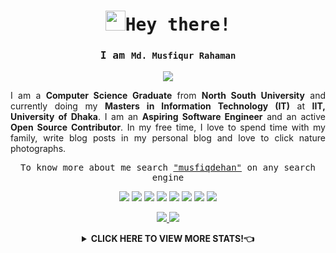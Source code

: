 
<!-- <samp> -->


<!-- <p align="center">
<sub> <a href="https://hacktoberfest.com">Completed Hacktoberfest Challenge 2022</a> -- (<a href="mailto: musfiq@musfiqdehan.me">Open To Work</a>) -- <a href="https://education.github.com/graduation/yearbook?sort=az&page=13&search=musfiqdehan#MusfiqDehan">Find me in GitHub Graduation Yearbook 2022</a> </sub>
</p> -->


<!-- <a href="https://app.daily.dev/musfiqdehan" target="_blank" title="Md. Musfiqur Rahaman's Dev Card">
    <img align="right" src="https://api.daily.dev/devcards/aa2833423ca8474fb05fe0414fc25b18.png?r=gwq" width="400" alt="Md. Musfiqur Rahaman's Dev Card"/>
</a> -->

<samp>
    <h1 align="center"><img src="https://raw.githubusercontent.com/MartinHeinz/MartinHeinz/master/wave.gif" width="32px">Hey there!</h1>
</samp>

<samp>
    <h3 align="center">I am <code><b>Md. Musfiqur Rahaman</b></code></h3>
</samp>

<p align="center">
<a href="https://github.com/DenverCoder1/readme-typing-svg">
<img src="https://readme-typing-svg.herokuapp.com?lines=Aspiring+Software+Engineer;Open+Source+Contributor;Problem+Solver;Full+Stack+Python+and+JavaScript+Developer;Content+Creator;Tech+Enthusiast&center=true&width=500&height=50">
</a>
</p>

<p align="justify">
I am a <strong>Computer Science Graduate</strong> from <strong>North South University</strong> and currently doing my <strong>Masters in Information Technology (IT)</strong> at <strong>IIT, University of Dhaka</strong>. I am an <strong>Aspiring Software Engineer</strong> and an active <strong>Open Source Contributor</strong>. In my free time, I love to spend time with my family, write blog posts in my personal blog and love to click nature photographs.
</p>

<samp>
<p align="center">
    To know more about me search <a href="https://www.google.com/search?q=musfiqdehan&source=hp&ei=wLYBZIXrDti6z7sPsLusiA0&iflsig=AK50M_UAAAAAZAHE0GFTEeWggnunqn0OoWG67DYBKXPy&ved=0ahUKEwiFy7u2sr_9AhVY3XMBHbAdC9EQ4dUDCAg&uact=5&oq=musfiqdehan&gs_lcp=Cgdnd3Mtd2l6EAMyBQgAEKIEMgUIABCiBDIFCAAQogQyBQgAEKIEOggIABCPARDqAjoICC4QjwEQ6gI6BQgAEIAEOgsIABCABBCxAxCDAToFCC4QgAQ6CwguEIAEELEDEIMBOhEILhCABBCxAxCDARDHARCvAToICAAQgAQQsQM6CAgAELEDEIMBOgUIABCxAzoECAAQAzoICC4QgAQQsQM6DgguEIAEELEDEMcBENEDOgsILhCDARCxAxCABDoHCC4QgAQQCjoHCAAQgAQQCjoECAAQHlC2HVjMPWC_RmgBcAB4AIABpwKIAfsPkgEFMC44LjOYAQCgAQGwAQo&sclient=gws-wiz">"musfiqdehan"</a> on any search engine
</p>
</samp>

<p align="center">
    <a href = "https://www.linkedin.com/in/musfiqdehan" title="LinkedIn"><img src="https://img.icons8.com/fluent/32/000000/linkedin.png"></a>
    <a href = "https://twitter.com/MusfiqDehan" target="_blank"><img src="https://img.icons8.com/fluent/32/000000/twitter.png"></a>
    <a href = "https://codesandbox.io/u/musfiqdehan" target="_blank"><img src="https://img.icons8.com/external-tal-revivo-color-tal-revivo/32/000000/external-codesandbox-an-online-code-editor-and-sharing-web-application-projects-logo-color-tal-revivo.png"></a>
    <a href = "https://leetcode.com/MusfiqDehan/" target="_blank"><img src="https://img.icons8.com/external-tal-revivo-color-tal-revivo/32/4a90e2/external-level-up-your-coding-skills-and-quickly-land-a-job-logo-color-tal-revivo.png"></a>
    <a href = "https://www.hackerrank.com/MusfiqDehan/" target="_blank"><img src="https://img.icons8.com/external-tal-revivo-color-tal-revivo/32/000000/external-hackerrank-is-a-technology-company-that-focuses-on-competitive-programming-logo-color-tal-revivo.png"></a>
    <a href = "https://www.codechef.com/users/musfiqdehan" title="CodeChef"><img src="https://img.icons8.com/color/32/000000/codechef.png"></a>
    <a href = "https://www.instagram.com/musfiqdehan" ><img src="https://img.icons8.com/fluency/32/instagram-new.png"></a>
    <a href = "https://unsplash.com/@musfiqdehan" ><img src="https://img.icons8.com/material-outlined/32/unsplash--v2.png"></a>
</p>

<p align="center">
    <a href="https://musfiqdehan.me" target="_blank">
        <img src="https://img.shields.io/badge/My%20Portfolio-musfiqdehan.me%20%E2%86%92-gray.svg?colorA=655BE1&colorB=4F44D6&style=for-the-badge"/>
    </a>
    <a href="https://blog.musfiqdehan.me" target="_blank">
        <img src="https://img.shields.io/badge/My%20Blog-blog.musfiqdehan.me%20%E2%86%92-gray.svg?colorA=61c265&colorB=4CAF50&style=for-the-badge"/>
    </a>
</p>


<details>
    <summary align="center"><b>CLICK HERE TO VIEW MORE STATS!👈</b></summary>
   
    
<samp>
    <h2 align="center"> 🙋‍♂️ About Me </h2>
</samp>   
 <a href="" target="_blank" title="Md. Musfiqur Rahaman's Dev Card">
    <img style="border-radius: 100px;" align="right" src="https://user-images.githubusercontent.com/47440165/184950012-4a36f782-f7e9-44cb-affc-cc82d67561fb.gif" width="400" height="300" alt="Md. Musfiqur Rahaman's Dev Card"/>
</a>
 

- 🔭  : I’m currently doing **Problem Solving** and contributing on different **Open Source Projects**

- 🌱  : I’m currently learning **Reactjs, Nextjs and Nodejs**

- 👯  : I want contribution at **[Data-Preprocessors - A Python Package](https://github.com/MusfiqDehan/data-preprocessors)** 

- 👨‍💻  : Most of my projects are available at **[My GitHub](https://github.com/MusfiqDehan)**

- 📫  : How to reach me **[musfiq@musfiqdehan.me]()**

- 👨‍🎓 : You can also find me in <a href="https://education.github.com/graduation/yearbook?sort=az&page=13&search=musfiqdehan#MusfiqDehan" target="_blank"><b>GitHub Graduation Yearbook 2022</b></a>

<br>
<br>


<samp>
    <h2 align="center"> 🚀 Languages and Tools</h2>
</samp>
  
<p align="center"> 
    <a href="https://www.w3schools.com/CPP/" target="_blank"> <img src="https://img.icons8.com/color/48/000000/c-plus-plus-logo.png" title="C++"/> </a>
    <a href="https://developer.mozilla.org/en-US/docs/Web/JavaScript" target="_blank"> <img src="https://img.icons8.com/color/48/000000/javascript.png" title="JavaScript"/> </a>
    <a href="https://www.programiz.com/python-programming" target="_blank"> <img src="https://img.icons8.com/color/48/000000/python.png" title="Python"/> </a>
    <a href="https://flutter.dev/" target="_blank"> <img src="https://img.icons8.com/color/48/000000/flask.png" title="Flask"/> </a> 
    <a href="https://flutter.dev/" target="_blank"> <img src="https://img.icons8.com/color/48/000000/django.png" title="Django"/> </a> 
    <a href="https://www.w3.org/html/" target="_blank"> <img src="https://img.icons8.com/color/48/000000/html-5.png" title="HTML"/> </a> 
    <a href="https://www.w3schools.com/css/" target="_blank"> <img src="https://img.icons8.com/color/48/000000/css3.png" title="CSS"/> </a> 
    <a href="https://www.w3schools.com/bootstrap/" target="_blank"> <img src="https://img.icons8.com/color/48/000000/bootstrap.png" title="Bootstrap"/> </a> 
    <a href="https://www.w3schools.com/mysql/" target="_blank"> <img src="https://img.icons8.com/color/48/000000/mysql-logo.png" title="MySQL"/> </a> 
    <a href="https://www.w3schools.com/css/" target="_blank"> <img src="https://cdn.icon-icons.com/icons2/2699/PNG/96/pytorch_logo_icon_169823.png" title="PyTorch"/> </a> 
    <a href="https://www.w3schools.com/css/" target="_blank"> <img src="https://img.icons8.com/color/48/000000/git.png" title="Git"/> </a> 
    <a href="https://www.w3schools.com/css/" target="_blank"> <img src="https://img.icons8.com/color/48/000000/ubuntu.png" title="Ubuntu"/> </a> 
</p>

<br/>
  
  
<!-- <samp>  
    <h2 align="center"> ⚡ Technologies </h2>
</samp>
<p align="center">These are some of the technologies and tools that I work with</p>

<table style="width:100%" align="center">
 <tr>
    <td>Programming Languages</td>
    <td> 
      <img src="https://img.shields.io/badge/-JavaScript-black?style=flat-square&logo=javascript" />
      <img src="https://img.shields.io/badge/-Nodejs-339933?style=flat-square&logo=Node.js&logoColor=white" />
      <img src="https://img.shields.io/badge/-TypeScript-007ACC?style=flat-square&logo=typescript&logoColor=white" />      
      <img src="https://img.shields.io/badge/-Java-007396?style=flat-square&logo=java" />
      <img src="https://img.shields.io/badge/-PHP-787CB5?style=flat-square&logo=PHP&logoColor=black" />
      <img src="https://img.shields.io/badge/-C++-787CB5?style=flat-square&logo=c%2B%2B&logoColor=Crayola" />
      <img src="https://img.shields.io/badge/-Python-ffff47?style=flat-square&logo=python" />      
   </td>
  </tr>
  <tr>
    <td>Frameworks</td>
    <td>
      <img src="https://img.shields.io/badge/-Express.js-000000?style=flat-square&logo=express&logoColor=white" />
      <img src="https://img.shields.io/badge/Spring_Boot-grey.svg?&style=flat-square&logo=spring-boot&logoColor=light-green" />
      <img src="https://img.shields.io/badge/-React.js-black?style=flat-square&logo=react&logoColor=Crayola" />
      <img src="https://img.shields.io/badge/-redux-black?style=flat-square&logo=redux&logoColor=violet" />
    </td>
  </tr>
  <tr>
    <td>Databases</td>
    <td>
      <img src="https://img.shields.io/badge/-MongoDB-black?style=flat-square&logo=mongodb" />
      <img src="https://img.shields.io/badge/PostgreSQL-316192.svg?&style=flat-square&logo=postgresql&logoColor=white" />
      <img src="https://img.shields.io/badge/-MySQL-4479A1?style=flat-square&logo=mysql&logoColor=white" />
      <img src="https://img.shields.io/badge/SQLite-07405E?style=flat-square&logo=sqlite&logoColor=white" />
      <img src="https://img.shields.io/badge/-Redis-DC382D?style=flat-square&logo=redis&logoColor=white" />
    </td>
  </tr>
  <tr>
    <td>Hosting/SaaS/PaaS</td>
    <td>
      <img src="https://img.shields.io/badge/Firebase-FFCA28?style=flat-square&logo=firebase&logoColor=white" />
      <img src="https://img.shields.io/badge/heroku%20-%23430098.svg?&style=flat-square&logo=heroku&logoColor=white" />
    </td>
  </tr>
  <tr>
    <td>Automate, Deploy, Platform & Tools</td>
    <td>
      <img src="https://img.shields.io/badge/-Docker-2496ED?style=flat-square&logo=docker&logoColor=white" />
      <img src="https://img.shields.io/badge/-Jenkins-DC382D?style=flat-square&logo=jenkins&logoColor=white" />
      <img src="https://img.shields.io/badge/-Git-black?style=flat-square&logo=git" /> 
      <img src="https://img.shields.io/badge/nginx%20-%23009639.svg?&style=flat-square&logo=nginx&logoColor=white" /> 
      <img src="https://img.shields.io/badge/-GitHub-181717?style=flat-square&logo=github" />
    </td>
  </tr>
  <tr>
    <td>Testing</td>
    <td>
      <img src="https://img.shields.io/badge/-Mocha-%238D6748?style=flat-square&logo=mocha&logoColor=white" />
      <img src="https://img.shields.io/badge/Junit5-25A162.svg?&style=flat-square&logo=postgresql&logoColor=white" />
    </td>
  </tr>
  <tr>
    <td>Operating Systems</td>
    <td>
      <img src="https://img.shields.io/badge/Linux-FCC624?style=flat-square&logo=linux&logoColor=black" />
      <img src="https://img.shields.io/badge/Windows-0078D6?style=flat-square&logo=windows&logoColor=white" />
      <img src="https://img.shields.io/badge/mac%20os-000000.svg?&style=flat-square&logo=apple&logoColor=white" />
    </td>
  </tr>
  <tr>
    <td>Markup/Markdown</td>
    <td>
      <img src="https://img.shields.io/badge/-HTML5-E34F26?style=flat-square&logo=html5&logoColor=white" />
      <img src="https://img.shields.io/badge/Markdown-%23000000.svg?&style=flat-square&logo=markdown&logoColor=white" />
      <img src="https://img.shields.io/badge/-CSS3-1572B6?style=flat-square&logo=css3" />
    </td>
  </tr>
                                                                                      
</table> -->
    
  
<samp>
    <h2 align="center"> 📊 My Github Stats </h2>
</samp>
<p align="center">
    <table align="center">
        <tr>
            <td>
                <a href="https://git.io/streak-stats">
        <img src="https://streak-stats.demolab.com/?user=MusfiqDehan&theme=black-ice&hide_border=true&date_format=M%20j%5B%2C%20Y%5D&background=0D1117"></a>
            </td>
        </tr>
   </table>
</p>


<br/>
<table>
    <tr>
        <td>
            <a href="https://github.com/anuraghazra/github-readme-stats"><img alt="Md. Musfiqur Rahaman's Github Stats" src="https://github-readme-stats.vercel.app/api?username=MusfiqDehan&show_icons=true&count_private=true&theme=react&hide_border=true&bg_color=0D1117" />
            </a>
        </td>
        <td>
            <a href="https://github.com/anuraghazra/github-readme-stats"><img alt="Md. Musfiqur Rahaman's Top Languages" src="https://github-readme-stats.vercel.app/api/top-langs/?username=MusfiqDehan&langs_count=8.0&hide=php,hack,jupyter%20notebook,html,java,vue&count_private=true&layout=compact&theme=react&hide_border=true&bg_color=0D1117" />
            </a>
        </td>
    </tr>
</table>
<em><b>Note:</b> Top languages is only a metric of the languages my public code consists of, and doesn't reflect experience or skill level.</em>
<br/>
<br/>

<a href="https://github.com/ashutosh00710/github-readme-activity-graph"><img title="Daily Contribution Frequency of Last 31 Days" alt="Md. Musfiqur Rahaman's Activity Graph" src="https://github-readme-activity-graph.cyclic.app/graph?username=MusfiqDehan&bg_color=0D1117&color=5BCDEC&line=5BCDEC&point=FFFFFF&hide_border=true" /></a>
<br/>
<br/>


<samp><h2 align="center">:bulb: Problem Solving</h2></samp>
<div align="center">
     <a href="https://leetcode.com/musfiqdehan">
         <img title="LeetCode Stats" alt="Md. Musfiqur Rahaman's LeetCode" src="https://leetcard.jacoblin.cool/musfiqdehan?ext=heatmap" />
     </a>   
    
</div>

<samp><h2 align="center">📚 My Latest Blog Posts</h2></samp>
<!-- HASHNODE_BLOG:START -->
<table><tr><td><a href="https://blog.musfiqdehan.me/migrating-my-django-app-from-heroku-to-railway" title="Migrating my Django app from Heroku to Railway"><img src="https://cdn.hashnode.com/res/hashnode/image/upload/v1670395695743/C0GveAcMO.png" alt="Migrating my Django app from Heroku to Railway"   /></a>
<a href="https://blog.musfiqdehan.me/migrating-my-django-app-from-heroku-to-railway" title="Migrating my Django app from Heroku to Railway"><strong>Migrating my Django app from Heroku to Railway</strong></a>
<div><strong>7 Dec 2022</strong> | <strong>Updated: 4 Jan 2023</strong></div>
<br/> Heroku is slowly closing all its free services from 28th November. My free deployments were also removed. So, let's migrate them from Heroku.
What is Heroku?
Heroku is one of the most popular cloud PaaS (Platform as a Service) platforms. If you are a...</td><td><a href="https://blog.musfiqdehan.me/deleting-items-from-a-javascript-array" title="Deleting Items from a JavaScript Array"><img src="https://cdn.hashnode.com/res/hashnode/image/upload/v1671110741065/ENijXLKmL.png" alt="Deleting Items from a JavaScript Array"   /></a>
<a href="https://blog.musfiqdehan.me/deleting-items-from-a-javascript-array" title="Deleting Items from a JavaScript Array"><strong>Deleting Items from a JavaScript Array</strong></a>
<div><strong>4 Oct 2022</strong></div>
<br/> In this article, we will discuss how we can delete or remove items from the start, middle, and end of a JavaScript Array.
Taking an Array
First, let's take an array name fruits.
var fruits = ["Banana", "Orange", "Apple", "Mango"];

Now we will see di...</td><td><a href="https://blog.musfiqdehan.me/adding-items-in-a-javascript-array" title="Adding Items in a JavaScript Array"><img src="https://cdn.hashnode.com/res/hashnode/image/upload/v1664294709712/pJg_xuqvO.png" alt="Adding Items in a JavaScript Array"   /></a>
<a href="https://blog.musfiqdehan.me/adding-items-in-a-javascript-array" title="Adding Items in a JavaScript Array"><strong>Adding Items in a JavaScript Array</strong></a>
<div><strong>27 Sept 2022</strong></div>
<br/> The array is one of the essential Data Structures. In JavaScript, we have many built-in Array methods to manipulate an array. In this article, we will learn how we can add items at the start, middle, and end of a JavaScript Array. 
Declaring an empty...</td></tr></table>
<!-- HASHNODE_BLOG:END -->


<samp>
    <h2 align="center">🏅 Badges </h2>    
</samp>  
<a href="https://holopin.io/@musfiqdehan" target="_blank" title="Md. Musfiqur Rahaman's Holopin board">
    <img src="https://holopin.me/musfiqdehan" alt="@musfiqdehan's Holopin board"/>
</a>
<br>
<br>


<samp>
     <h2 align="center">🕑 WakaTime Coding Stats </h2>
</samp>

<p align="center">
    <a href="https://wakatime.com/@d0e56323-0ace-46e4-ab21-0e749b1608c3">
        <img src="https://wakatime.com/badge/user/d0e56323-0ace-46e4-ab21-0e749b1608c3.svg?style=flat" width="250px" title="Total time coded since Jul 27 2020" />
    </a>
    <table align="center">
        <tr>
            <td>
                <a href="https://wakatime.com/@MusfiqDehan">
                    <img title="Wakatime Weekly Coding States" src="https://github-readme-stats.vercel.app/api/wakatime?username=MusfiqDehan&theme=react&hide_border=true&bg_color=0D1117&hide_title=true">
                </a>
            </td>
        </tr>
   </table>
</p>


<samp>
    <h2 align="center">Views and Followers</h2>
</samp>
<p align="center">
    <a href="https://github.com/Meghna-DAS/github-profile-views-counter">
        <img src="https://komarev.com/ghpvc/?username=MusfiqDehan">&nbsp;&nbsp;&nbsp;&nbsp;
    </a>
    <a href="https://github.com/MusfiqDehan?tab=followers">
        <img src="https://img.shields.io/github/followers/MusfiqDehan?label=Followers&style=social" alt="GitHub Badge">
    </a>   
</p>

<p align="center"><code> © 2022 | Md. Musfiqur Rahaman </code></p>


</details>
<!-- </samp> -->


